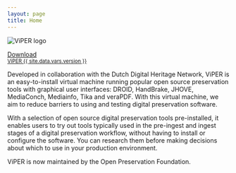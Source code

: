 ```yaml
---
layout: page
title: Home
---
```

![ViPER logo](../assets/img/viper-logo.png "ViPER logo")

<div class="buttons"><a href="https://ddhn.openpreservation.org/viper-v{{ site.data.vars.version }}.ova" class="btn btn-success btn-lg" data-wow-duration="2s" data-wow-delay="0.2s" style="visibility: visible; animation-duration: 2s; animation-delay: 0.2s; animation-name: fadeInLeft;"><i class="fa fa-download"></i> Download<br> <small>ViPER {{ site.data.vars.version }}</small></a></div>

Developed in collaboration with the Dutch Digital Heritage Network, ViPER is an easy-to-install virtual machine running popular open source preservation tools with graphical user interfaces: DROID, HandBrake, JHOVE, MediaConch, Mediainfo, Tika and veraPDF. With this virtual machine, we aim to reduce barriers to using and testing digital preservation software.

With a selection of open source digital preservation tools pre-installed, it enables users to try out tools typically used in the pre-ingest and ingest stages of a digital preservation workflow, without having to install or configure the software. You can research them before making decisions about which to use in your production environment.

ViPER is now maintained by the Open Preservation Foundation.
